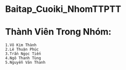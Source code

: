 # Baitap_Cuoiki_NhomTTPTT
# Thành Viên Trong Nhóm:
    1.Võ Kim Thành
    2.Lê Thuận Phúc
    3.Trần Ngọc Tiến
    4.Ngô Thanh Tùng
    5.Nguyễn Văn Thanh
